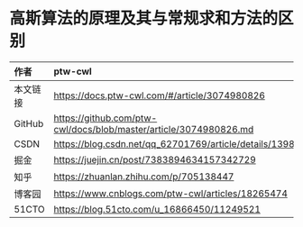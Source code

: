 # 高斯算法的原理及其与常规求和方法的区别

|作者|ptw-cwl|
|:---|:---| 
|本文链接|https://docs.ptw-cwl.com/#/article/3074980826|
|GitHub|https://github.com/ptw-cwl/docs/blob/master/article/3074980826.md|
|CSDN|https://blog.csdn.net/qq_62701769/article/details/139880020|
|掘金|https://juejin.cn/post/7383894634157342729|
|知乎|https://zhuanlan.zhihu.com/p/705138447|
|博客园|https://www.cnblogs.com/ptw-cwl/articles/18265474|
|51CTO|https://blog.51cto.com/u_16866450/11249521|